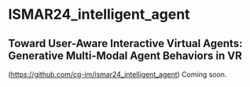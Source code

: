# ISMAR24_intelligent_agent
## Toward User-Aware Interactive Virtual Agents: Generative Multi-Modal Agent Behaviors in VR

(https://github.com/cg-im/ismar24_intelligent_agent)
Coming soon. 
